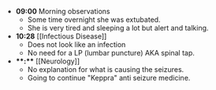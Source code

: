 - **09:00** Morning observations
	- Some time overnight she was extubated.
	- She is very tired and sleeping a lot but alert and talking.
- **10:28** [[Infectious Disease]]
	- Does not look like an infection
	- No need for a LP (lumbar puncture) AKA spinal tap.
- **\*\*:\*\*** [[Neurology]]
	- No explanation for what is causing the seizures.
	- Going to continue "Keppra" anti seizure medicine.